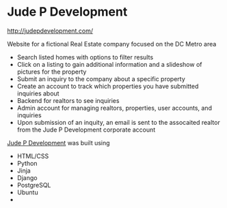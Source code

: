 # Jude P Development
http://judepdevelopment.com/

Website for a fictional Real Estate company focused on the DC Metro area
* Search listed homes with options to filter results
* Click on a listing to gain additional information and a slideshow of pictures for the property
* Submit an inquiry to the company about a specific property
* Create an account to track which properties you have submitted inquiries about
* Backend for realtors to see inquiries
* Admin account for managing realtors, properties, user accounts, and inquiries
* Upon submission of an inquity, an email is sent to the assocaited realtor from the Jude P Development corporate account


[Jude P Development](http://judepdevelopment.com/) was built using
* HTML/CSS
* Python
* Jinja
* Django
* PostgreSQL
* Ubuntu
* 
